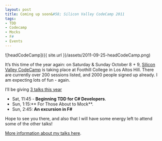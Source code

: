 ```yaml
---
layout: post
title: Coming up soon&#58; Silicon Valley CodeCamp 2011
tags:
- TDD
- Codecamp
- Mocks
- F#
- Events
---
```


![headCodeCamp]({{ site.url }}/assets/2011-09-25-headCodeCamp.png)

It’s this time of the year again: on Saturday & Sunday October 8 + 9, [Silicon Valley CodeCamp](http://www.siliconvalley-codecamp.com/) is taking place at Foothill College in Los Altos Hill. There are currently over 200 sessions listed, and 2000 people signed up already. I am expecting lots of fun - again.  

I’ll be giving [3 talks this year](http://www.siliconvalley-codecamp.com/Sessions.aspx?AttendeeId=583)      

* Sat, 11:45 - **Beginning TDD for C# Developers**.    
 * Sun, 1:15:** For Those About to Mock**.     
 * Sun, 2:45: **An excursion in F#**   
 
Hope to see you there, and also that I will have some energy left to attend some of the other talks!  

[More information about my talks here](http://www.siliconvalley-codecamp.com/Sessions.aspx?AttendeeId=583).
